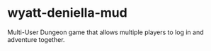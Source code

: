 # wyatt-deniella-mud
 Multi-User Dungeon game that allows multiple players to log in and adventure together.
